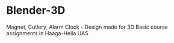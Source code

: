 # Blender-3D
Magnet, Cutlery, Alarm Clock - Design made for 3D Basic course assignments in Haaga-Helia UAS 
